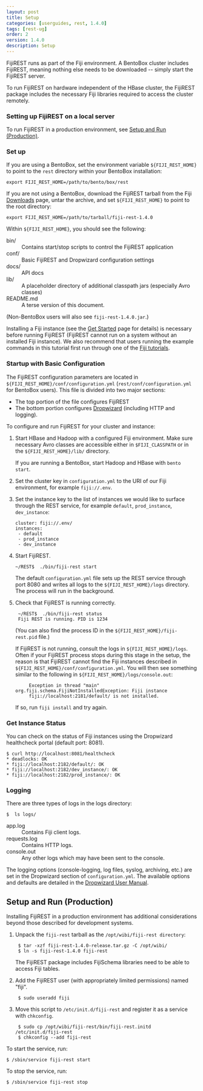 ```yaml
---
layout: post
title: Setup
categories: [userguides, rest, 1.4.0]
tags: [rest-ug]
order: 2
version: 1.4.0
description: Setup
---
```


FijiREST runs as part of the Fiji environment. A BentoBox cluster includes FijiREST, meaning nothing else
needs to be downloaded --  simply start the FijiREST server.

To run FijiREST on hardware independent of the HBase cluster, the FijiREST package includes
the necessary Fiji libraries required to access the cluster remotely.

### Setting up FijiREST on a local server

To run FijiREST in a production environment, see [Setup and Run (Production)](#setup-production).

### Set up

If you are using a BentoBox, set the environment variable `${FIJI_REST_HOME}` to point to the `rest` directory
within your BentoBox installation:

    export FIJI_REST_HOME=/path/to/bento/box/rest

If you are not using a BentoBox, download the FijiREST tarball from the Fiji
[Downloads](http://www.fiji.org/getstarted/#Downloads) page, untar the archive, and set `${FIJI_REST_HOME}` to
point to the root directory:

    export FIJI_REST_HOME=/path/to/tarball/fiji-rest-1.4.0

Within `${FIJI_REST_HOME}`, you should see the following:

<dl>
<dt>  bin/ </dt>
    <dd>Contains start/stop scripts to control the FijiREST application</dd>
<dt>conf/ </dt>
    <dd>Basic FijiREST and Dropwizard configuration settings</dd>
<dt>docs/ </dt>
    <dd>API docs</dd>
<dt>lib/ </dt>
    <dd>A placeholder directory of additional classpath jars (especially Avro classes)</dd>
<dt>README.md  </dt>
    <dd> A terse version of this document.</dd>
</dl>

(Non-BentoBox users will also see `fiji-rest-1.4.0.jar`.)

Installing a Fiji instance (see the [Get Started](http://www.fiji.org/getstarted/) page for details)
is necessary before running FijiREST (FijiREST cannot run on a system without an installed Fiji
instance).  We also recommend that users running the example commands in this tutorial first run
through one of the [Fiji tutorials](http://docs.fiji.org/tutorials.html).

### Startup with Basic Configuration

The FijiREST configuration parameters are located in
`${FIJI_REST_HOME}/conf/configuration.yml`
(`rest/conf/configuration.yml` for BentoBox users). This file is divided into
two major sections:
* The top portion of the file configures FijiREST
* The bottom portion configures [Dropwizard](http://dropwizard.codahale.com/) (including HTTP and logging).

To configure and run FijiREST for your cluster and instance:

1.  Start HBase and Hadoop with a configured Fiji environment. Make sure necessary Avro
classes are accessible either in `$FIJI_CLASSPATH` or in the `${FIJI_REST_HOME}/lib/` directory.

    If you are running a BentoBox, start Hadoop and HBase with `bento start`.

2.  Set the cluster key in `configuration.yml` to the URI of our Fiji
environment, for example `fiji://.env`.

3.  Set the instance key to the list of instances we would like to surface
through the REST service, for example `default`, `prod_instance`,
`dev_instance`:

        cluster: fiji://.env/
        instances:
         - default
         - prod_instance
         - dev_instance

4.  Start FijiREST.

        ~/REST$  ./bin/fiji-rest start

    The default `configuration.yml` file sets up the REST service through port 8080
    and writes all logs to the `${FIJI_REST_HOME}/logs`
    directory. The process will run in the background.

5. Check that FijiREST is running correctly.

        ~/REST$  ./bin/fiji-rest status
        Fiji REST is running. PID is 1234

    (You can also find the process ID in the `${FIJI_REST_HOME}/fiji-rest.pid` file.)

    If FijiREST is not running, consult the logs in `${FIJI_REST_HOME}/logs`.  Often if your FijiREST process
    stops during this stage in the setup, the reason is that FijiREST cannot find the Fiji instances
    described in `${FIJI_REST_HOME}/conf/configuration.yml`.  You will then see something similar to the
    following in `${FIJI_REST_HOME}/logs/console.out`:

            Exception in thread "main" org.fiji.schema.FijiNotInstalledException: Fiji instance
            fiji://localhost:2181/default/ is not installed.

    If so, run `fiji install` and try again.

### Get Instance Status
You can check on the status of Fiji instances using the Dropwizard healthcheck
portal (default port: 8081).

    $ curl http://localhost:8081/healthcheck
    * deadlocks: OK
    * fiji://localhost:2182/default/: OK
    * fiji://localhost:2182/dev_instance/: OK
    * fiji://localhost:2182/prod_instance/: OK

### Logging

There are three types of logs in the logs directory:

    $  ls logs/

<dl>
<dt>app.log</dt>
    <dd>Contains Fiji client logs.</dd>
<dt>requests.log</dt>
    <dd>Contains HTTP logs.</dd>
<dt>console.out</dt>
    <dd>Any other logs which may have been sent to the console.</dd>
</dl>


The logging options (console-logging, log files, syslog, archiving, etc.) are set in the
Dropwizard section of `configuration.yml`. The available options and defaults are detailed
in the [Dropwizard User Manual](http://dropwizard.codahale.com/manual/).

<a id="setup-production"> </a>
## Setup and Run (Production)

Installing FijiREST in a production environment has additional considerations beyond those
described for development systems.

1. Unpack the `fiji-rest` tarball as the `/opt/wibi/fiji-rest directory`:

        $ tar -xzf fiji-rest-1.4.0-release.tar.gz -C /opt/wibi/
        $ ln -s fiji-rest-1.4.0 fiji-rest

    The FijiREST package includes FijiSchema libraries need to be able to access Fiji tables.

1. Add the FijiREST user (with appropriately limited permissions) named "fiji".

        $ sudo useradd fiji

1. Move this script to `/etc/init.d/fiji-rest` and register it as a service with `chkconfig`.

        $ sudo cp /opt/wibi/fiji-rest/bin/fiji-rest.initd  /etc/init.d/fiji-rest
        $ chkconfig --add fiji-rest

To start the service, run:

    $ /sbin/service fiji-rest start

To stop the service, run:

    $ /sbin/service fiji-rest stop
